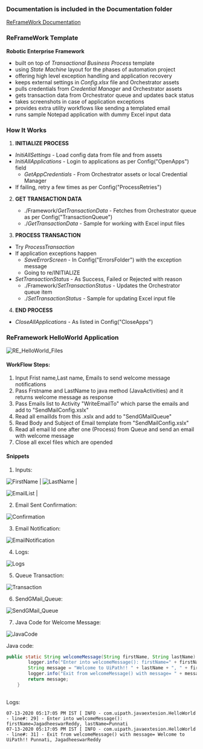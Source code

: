### Documentation is included in the Documentation folder ###

[ReFrameWork Documentation](https://github.com/nrkreddy94/UiPath_ReFramework_HelloWorld/blob/master/Documentation/REFramework%20documentation.pdf)

### ReFrameWork Template ###
**Robotic Enterprise Framework**

* built on top of *Transactional Business Process* template
* using *State Machine* layout for the phases of automation project
* offering high level exception handling and application recovery
* keeps external settings in *Config.xlsx* file and Orchestrator assets
* pulls credentials from *Credential Manager* and Orchestrator assets
* gets transaction data from Orchestrator queue and updates back status
* takes screenshots in case of application exceptions
* provides extra utility workflows like sending a templated email
* runs sample Notepad application with dummy Excel input data


### How It Works ###

1. **INITIALIZE PROCESS**
 + *InitiAllSettings* - Load config data from file and from assets
 + *InitiAllApplications* - Login to applications as per Config("OpenApps") field
   + *GetAppCredentials* - From Orchestrator assets or local Credential Manager
 + If failing, retry a few times as per Config("ProcessRetries")

2. **GET TRANSACTION DATA**
   + ./Framework/*GetTransactionData* - Fetches from Orchestrator queue as per Config("TransactionQueue")
   + ./*GetTransactionData* - Sample for working with Excel input files

3. **PROCESS TRANSACTION**
 + Try *ProcessTransaction*
 + If application exceptions happen
   + *SaveErrorScreen* - In Config("ErrorsFolder") with the exception message
   + Going to re/INITIALIZE
 + *SetTransactionStatus* - As Success, Failed or Rejected with reason
   + ./Framework/*SetTransactionStatus* - Updates the Orchestrator queue item
   + ./*SetTransactionStatus* - Sample for updating Excel input file

4. **END PROCESS**
 + *CloseAllApplications* - As listed in Config("CloseApps")


###  ReFramework HelloWorld Application ###
![RE_HelloWorld_Files](/MarkDown/RE_HelloWorld_Files.PNG)


#### WorkFlow Steps:
1) Input Frist name,Last name, Emails to send welcome message notifications
2) Pass Frstname and LastName to java method (JavaActivities) and it returns welcome message as response
3) Pass Emails list to Activity "WriteEmailTo" which parse the emails and add to "SendMailConfig.xslx"
4) Read all emailIds from this .xslx and add to "SendGMailQueue" 
5) Read  Body and Subject of Email template from "SendMailConfig.xslx"
6) Read all email Id one after one (Process) from Queue and send an email with welcome message
7) Close all excel files which are opended

#### Snippets

1) Inputs:


 ![FirstName](/MarkDown/FirstName.PNG) |
![LastName](/MarkDown/LastName.PNG)  |

![EmailList](/MarkDown/EmailList.PNG)  |   

 2) Email Sent Confirmation:

![Confirmation](/MarkDown/Confirmation.PNG)

3) Email Notification:

![EmailNotification](/MarkDown/ReceivedMail.PNG)

4) Logs:

![Logs](/MarkDown/Logs.PNG)

5) Queue Transaction:

![Transaction](/MarkDown/TransactionStatus.PNG)

6) SendGMail_Queue:

![SendGMail_Queue](/MarkDown/SendGMail_Queue.PNG)

7) Java Code for Welcome Message:

![JavaCode](/MarkDown/JavaCode.PNG)



Java code:

```Java
public static String welcomeMessage(String firstName, String lastName) {
		logger.info("Enter into welcomeMessage(): firstName=" + firstName + ", lastName=" + lastName);
		String message = "Welcome to UiPath!! " + lastName + ", " + firstName;
		logger.info("Exit from welcomeMessage() with message= " + message);
		return message;
	}
  
```

Logs:

 ```text
 07-13-2020 05:17:05 PM IST [ INFO - com.uipath.javaextesion.HelloWorld - line#: 29] - Enter into welcomeMessage(): firstName=JagadheeswarReddy, lastName=Punnati
07-13-2020 05:17:05 PM IST [ INFO - com.uipath.javaextesion.HelloWorld - line#: 31] - Exit from welcomeMessage() with message= Welcome to UiPath!! Punnati, JagadheeswarReddy

 ```
